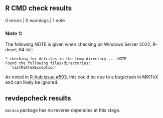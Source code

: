 ## R CMD check results

0 errors | 0 warnings | 1 note

### Note 1:

The following NOTE is given when checking on Windows Server 2022, R-devel, 64-bit: 

```
* checking for detritus in the temp directory ... NOTE
Found the following files/directories:
  'lastMiKTeXException'
```
As noted in [R-hub issue #503](https://github.com/r-hub/rhub/issues/503), this could be due to a bug/crash in MiKTeX and can likely be ignored.

## revdepcheck results

`maraca` package has no reverse dependies at this stage.
